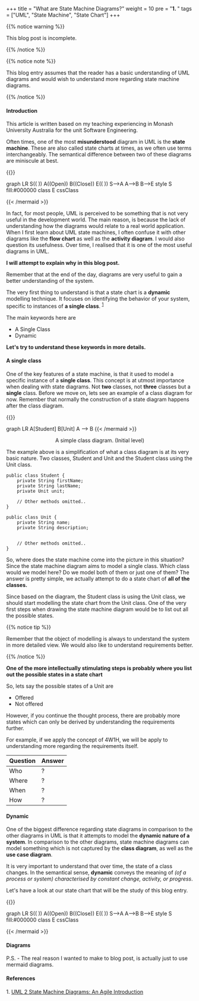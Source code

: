 +++
title = "What are State Machine Diagrams?"
weight = 10
pre = "<b>1. </b>"
tags = ["UML", "State Machine", "State Chart"]
+++

{{% notice warning %}}

This blog post is incomplete.

{{% /notice %}}



{{% notice note %}}

This blog entry assumes that the reader has a basic understanding of UML diagrams and would wish to understand more regarding state machine diagrams.

{{% /notice %}}

#### Introduction

This article is written based on my teaching experiencing in Monash University Australia for the unit Software Engineering.

Often times, one of the most **misunderstood** diagram in UML is the **state machine**. These are also called state charts at times, as we often use terms interchangeably. The semantical difference between two of these diagrams are miniscule at best.

<!-- https://stackoverflow.com/questions/8193675/draw-a-hollow-circle-in-svg -->
<style>
    .cssClass > circle {
        fill:black !important;
        stroke:gray !important;
        stroke-width:3 !important;
     }    
</style>

{{<mermaid align="center">}}

graph LR
S(( ))
A((Open))
B((Close))
E(( ))
S-->A
A-->B
B-->E
style S fill:#000000
class E cssClass

{{< /mermaid >}}

In fact, for most people, UML is perceived to be something that is not very useful in the development world. The main reason, is because the lack of understanding how the diagrams would relate to a real world application. When I first learn about UML state machines, I often confuse it with other diagrams like the **flow chart** as well as the **activity diagram**. I would also question its usefulness. Over time, I realised that it is one of the most useful diagrams in UML.

**I will attempt to explain why in this blog post.**

Remember that at the end of the day, diagrams are very useful to gain a better understanding of the system.

The very first thing to understand is that a state chart is a **dynamic** modelling technique. It focuses on identifying the behavior of your system, specific to instances of **a single class**. <sup>[1](#1)</sup>

The main keywords here are

- A Single Class
- Dynamic

**Let's try to understand these keywords in more details.**

#### A single class

One of the key features of a state machine, is that it used to model a specific instance of a **single class**. This concept is at utmost importance when dealing with state diagrams. Not **two** classes, not **three** classes but a **single** class. Before we move on, lets see an example of a class diagram for now. Remember that normally the construction of a state diagram happens after the class diagram.

{{<mermaid align="center">}}

graph LR
A[Student]
B[Unit]
A --> B
{{< /mermaid >}}

<p align="center">A simple class diagram. (Initial level)</p>

The example above is a simplification of what a class diagram is at its very basic nature. Two classes, Student and Unit and the Student class using the Unit class.

```
public class Student {
    private String firstName;
    private String lastName;
    private Unit unit;

    // Other methods omitted..
}
```

```
public class Unit {
    private String name;
    private String description;


    // Other methods omitted..
}
```

So, where does the state machine come into the picture in this situation? Since the state machine diagram aims to model a single class. Which class would we model here? Do we model both of them or just one of them? The answer is pretty simple, we actually attempt to do a state chart of **all of the classes.**

Since based on the diagram, the Student class is using the Unit class, we should start modelling the state chart from the Unit class. One of the very first steps when drawing the state machine diagram would be to list out all the possible states.

{{% notice tip %}}

Remember that the object of modelling is always to understand the system in more detailed view. We would also like to understand requirements better.

{{% /notice %}}

**One of the more intellectually stimulating steps is probably where you list out the possible states in a state chart**

So, lets say the possible states of a Unit are

- Offered
- Not offered

However, if you continue the thought process, there are probably more states which can only be derived by understanding the requirements further.

For example, if we apply the concept of 4W1H, we will be apply to understanding more regarding the requirements itself.

| Question | Answer |
| -------- | ------ |
| Who      | ?      |
| Where    | ?      |
| When     | ?      |
| How      | ?      |

#### Dynamic

One of the biggest difference regarding state diagrams in comparison to the other diagrams in UML is that it attempts to model the **dynamic nature of a system**. In comparison to the other diagrams, state machine diagrams can model something which is not captured by the **class diagram**, as well as the **use case diagram**.

It is very important to understand that over time, the state of a class changes. In the semantical sense, **dynamic** conveys the meaning of _(of a process or system) characterised by constant change, activity, or progress_.

Let's have a look at our state chart that will be the study of this blog entry.

{{<mermaid align="center">}}

graph LR
S(( ))
A((Open))
B((Close))
E(( ))
S-->A
A-->B
B-->E
style S fill:#000000
class E cssClass

{{< /mermaid >}}

#### Diagrams

P.S. - The real reason I wanted to make to blog post, is actually just to use mermaid diagrams.

#### References

<a name="1">1</a>. [UML 2 State Machine Diagrams: An Agile Introduction](http://www.agilemodeling.com/artifacts/stateMachineDiagram.htm)
